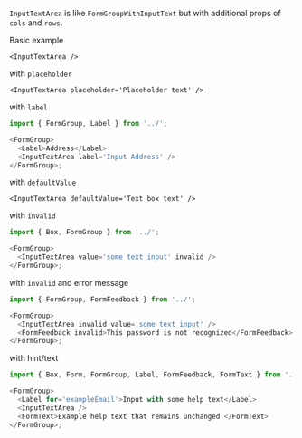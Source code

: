 `InputTextArea` is like `FormGroupWithInputText` but with additional props of `cols` and `rows`.

Basic example

```
<InputTextArea />
```

with `placeholder`

```
<InputTextArea placeholder='Placeholder text' />
```

with `label`

```js
import { FormGroup, Label } from '../';

<FormGroup>
  <Label>Address</Label>
  <InputTextArea label='Input Address' />
</FormGroup>;
```

with `defaultValue`

```
<InputTextArea defaultValue='Text box text' />
```

with `invalid`

```js
import { Box, FormGroup } from '../';

<FormGroup>
  <InputTextArea value='some text input' invalid />
</FormGroup>;
```

with `invalid` and error message

```js
import { FormGroup, FormFeedback } from '../';

<FormGroup>
  <InputTextArea invalid value='some text input' />
  <FormFeedback invalid>This password is not recognized</FormFeedback>
</FormGroup>;
```

with hint/text

```js
import { Box, Form, FormGroup, Label, FormFeedback, FormText } from '..';

<FormGroup>
  <Label for='exampleEmail'>Input with some help text</Label>
  <InputTextArea />
  <FormText>Example help text that remains unchanged.</FormText>
</FormGroup>;
```
